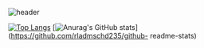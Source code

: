 ![header](https://capsule-render.vercel.app/api?type=Waving&color=auto&height=200&section=header&text=rladmschd235%20Github&fontSize=50)


[![Top Langs](https://github-readme-stats.vercel.app/api/top-langs/?username=rladmschd235&theme=tokyonight)](https://github.com/rladmschd235/github-readme-stats)
[![Anurag's GitHub stats](https://github-readme-stats.vercel.app/api?username=rladmschd235&show_icons=true&theme=tokyonight)](https://github.com/rladmschd235/github-   readme-stats)

